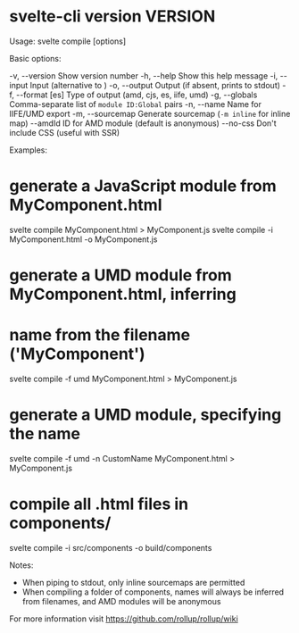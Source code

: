 svelte-cli version __VERSION__
=====================================

Usage: svelte compile [options] <entry file>

Basic options:

-v, --version            Show version number
-h, --help               Show this help message
-i, --input              Input (alternative to <entry file>)
-o, --output <output>    Output (if absent, prints to stdout)
-f, --format [es]        Type of output (amd, cjs, es, iife, umd)
-g, --globals            Comma-separate list of `module ID:Global` pairs
-n, --name               Name for IIFE/UMD export
-m, --sourcemap          Generate sourcemap (`-m inline` for inline map)
--amdId                  ID for AMD module (default is anonymous)
--no-css                 Don't include CSS (useful with SSR)

Examples:

# generate a JavaScript module from MyComponent.html
svelte compile MyComponent.html > MyComponent.js
svelte compile -i MyComponent.html -o MyComponent.js

# generate a UMD module from MyComponent.html, inferring
# name from the filename ('MyComponent')
svelte compile -f umd MyComponent.html > MyComponent.js

# generate a UMD module, specifying the name
svelte compile -f umd -n CustomName MyComponent.html > MyComponent.js

# compile all .html files in components/
svelte compile -i src/components -o build/components

Notes:

* When piping to stdout, only inline sourcemaps are permitted
* When compiling a folder of components, names will always be
  inferred from filenames, and AMD modules will be anonymous

For more information visit https://github.com/rollup/rollup/wiki
